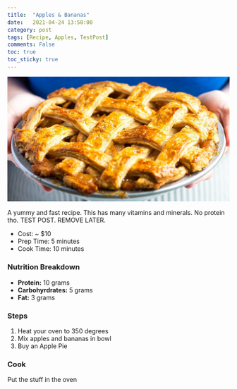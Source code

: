 ```yaml
---
title:  "Apples & Bananas"
date:   2021-04-24 13:50:00
category: post
tags: [Recipe, Apples, TestPost]
comments: False
toc: true
toc_sticky: true
---
```

![Link Dead][apples]

A yummy and fast recipe. This has many vitamins and minerals. No protein tho. TEST POST. REMOVE LATER.

* Cost: ~ $10
* Prep Time: 5 minutes
* Cook Time: 10 minutes

### Nutrition Breakdown
* **Protein:** 10 grams
* **Carbohyrdrates:** 5 grams
* **Fat:** 3 grams

### Steps
1. Heat your oven to 350 degrees
2. Mix apples and bananas in bowl
3. Buy an Apple Pie

### Cook
Put the stuff in the oven


[apples]: /assets/images/pie.jpg